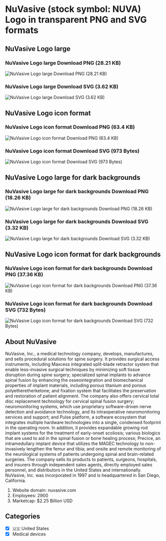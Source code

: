 # NuVasive (stock symbol: NUVA) Logo in transparent PNG and SVG formats

## NuVasive Logo large

### NuVasive Logo large Download PNG (28.21 KB)

![NuVasive Logo large Download PNG (28.21 KB)](/img/orig/NUVA_BIG-21d0323d.png)

### NuVasive Logo large Download SVG (3.62 KB)

![NuVasive Logo large Download SVG (3.62 KB)](/img/orig/NUVA_BIG-1802b2a7.svg)

## NuVasive Logo icon format

### NuVasive Logo icon format Download PNG (63.4 KB)

![NuVasive Logo icon format Download PNG (63.4 KB)](/img/orig/NUVA-faa17684.png)

### NuVasive Logo icon format Download SVG (973 Bytes)

![NuVasive Logo icon format Download SVG (973 Bytes)](/img/orig/NUVA-d13f2fde.svg)

## NuVasive Logo large for dark backgrounds

### NuVasive Logo large for dark backgrounds Download PNG (18.26 KB)

![NuVasive Logo large for dark backgrounds Download PNG (18.26 KB)](/img/orig/NUVA_BIG.D-c3417f2f.png)

### NuVasive Logo large for dark backgrounds Download SVG (3.32 KB)

![NuVasive Logo large for dark backgrounds Download SVG (3.32 KB)](/img/orig/NUVA_BIG.D-fdf6419a.svg)

## NuVasive Logo icon format for dark backgrounds

### NuVasive Logo icon format for dark backgrounds Download PNG (37.36 KB)

![NuVasive Logo icon format for dark backgrounds Download PNG (37.36 KB)](/img/orig/NUVA.D-20af7d27.png)

### NuVasive Logo icon format for dark backgrounds Download SVG (732 Bytes)

![NuVasive Logo icon format for dark backgrounds Download SVG (732 Bytes)](/img/orig/NUVA.D-9a8f877e.svg)

## About NuVasive

NuVasive, Inc., a medical technology company, develops, manufactures, and sells procedural solutions for spine surgery. It provides surgical access instruments, including Maxcess integrated split-blade retractor system that enable less-invasive surgical techniques by minimizing soft tissue disruption during spine surgery; specialized spinal implants to advance spinal fusion by enhancing the osseointegration and biomechanical properties of implant materials, including porous titanium and porous polyetheretherketone; and fixation system that facilitates the preservation and restoration of patient alignment. The company also offers cervical total disc replacement technology for cervical spinal fusion surgery; neuromonitoring systems, which use proprietary software-driven nerve detection and avoidance technology, and its intraoperative neuromonitoring services and support; and Pulse platform, a software ecosystem that integrates multiple hardware technologies into a single, condensed footprint in the operating room. In addition, it provides expandable growing rod implant systems for the treatment of early-onset scoliosis; various biologics that are used to aid in the spinal fusion or bone healing process; Precice, an intramedullary implant device that utilizes the MAGEC technology to non-invasively lengthen the femur and tibia; and onsite and remote monitoring of the neurological systems of patients undergoing spinal and brain-related surgeries. The company sells its products to patients, surgeons, hospitals, and insurers through independent sales agents, directly employed sales personnel, and distributors in the United States and internationally. NuVasive, Inc. was incorporated in 1997 and is headquartered in San Diego, California.

1. Website domain: nuvasive.com
2. Employees: 2900
3. Marketcap: $2.25 Billion USD


## Categories
- [x] 🇺🇸 United States
- [x] Medical devices
